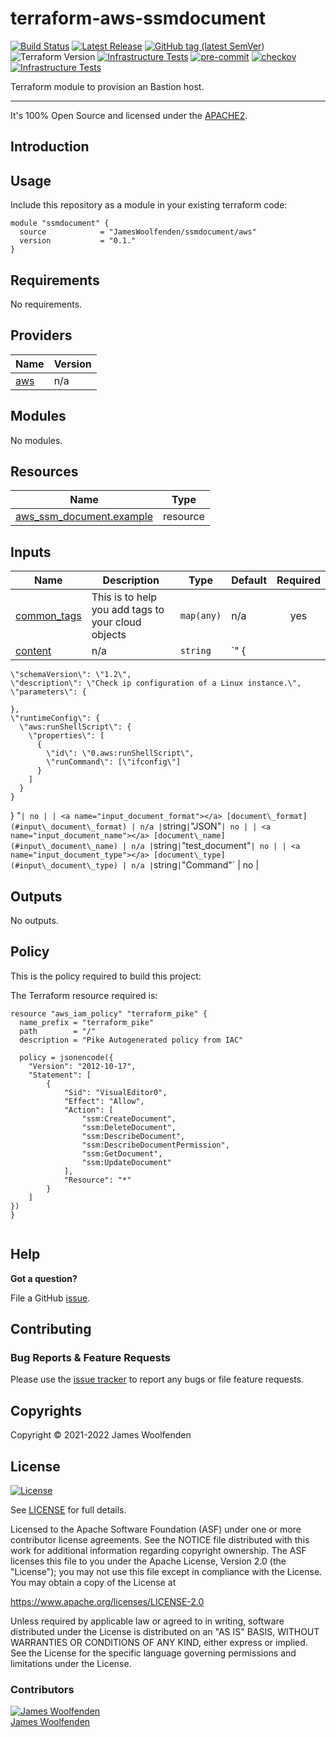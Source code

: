 # terraform-aws-ssmdocument

[![Build Status](https://github.com/JamesWoolfenden/terraform-aws-ssmdocument/workflows/Verify%20and%20Bump/badge.svg?branch=master)](https://github.com/JamesWoolfenden/terraform-aws-ssmdocument)
[![Latest Release](https://img.shields.io/github/release/JamesWoolfenden/terraform-aws-ssmdocument.svg)](https://github.com/JamesWoolfenden/terraform-aws-ssmdocument/releases/latest)
[![GitHub tag (latest SemVer)](https://img.shields.io/github/tag/JamesWoolfenden/terraform-aws-ssmdocument.svg?label=latest)](https://github.com/JamesWoolfenden/terraform-aws-ssmdocument/releases/latest)
![Terraform Version](https://img.shields.io/badge/tf-%3E%3D0.14.0-blue.svg)
[![Infrastructure Tests](https://www.bridgecrew.cloud/badges/github/JamesWoolfenden/terraform-aws-ssmdocument/cis_aws)](https://www.bridgecrew.cloud/link/badge?vcs=github&fullRepo=JamesWoolfenden%2Fterraform-aws-ssmdocument&benchmark=CIS+AWS+V1.2)
[![pre-commit](https://img.shields.io/badge/pre--commit-enabled-brightgreen?logo=pre-commit&logoColor=white)](https://github.com/pre-commit/pre-commit)
[![checkov](https://img.shields.io/badge/checkov-verified-brightgreen)](https://www.checkov.io/)
[![Infrastructure Tests](https://www.bridgecrew.cloud/badges/github/jameswoolfenden/terraform-aws-ssmdocument/general)](https://www.bridgecrew.cloud/link/badge?vcs=github&fullRepo=JamesWoolfenden%2Fterraform-aws-ssmdocument&benchmark=INFRASTRUCTURE+SECURITY)

Terraform module to provision an Bastion host.

---

It's 100% Open Source and licensed under the [APACHE2](LICENSE).

## Introduction

## Usage

Include this repository as a module in your existing terraform code:

```hcl
module "ssmdocument" {
  source            = "JamesWoolfenden/ssmdocument/aws"
  version           = "0.1."
}
```

<!-- BEGINNING OF PRE-COMMIT-TERRAFORM DOCS HOOK -->
## Requirements

No requirements.

## Providers

| Name | Version |
|------|---------|
| <a name="provider_aws"></a> [aws](#provider\_aws) | n/a |

## Modules

No modules.

## Resources

| Name | Type |
|------|------|
| [aws_ssm_document.example](https://registry.terraform.io/providers/hashicorp/aws/latest/docs/resources/ssm_document) | resource |

## Inputs

| Name | Description | Type | Default | Required |
|------|-------------|------|---------|:--------:|
| <a name="input_common_tags"></a> [common\_tags](#input\_common\_tags) | This is to help you add tags to your cloud objects | `map(any)` | n/a | yes |
| <a name="input_content"></a> [content](#input\_content) | n/a | `string` | `"  {
    \"schemaVersion\": \"1.2\",
    \"description\": \"Check ip configuration of a Linux instance.\",
    \"parameters\": {

    },
    \"runtimeConfig\": {
      \"aws:runShellScript\": {
        \"properties\": [
          {
            \"id\": \"0.aws:runShellScript\",
            \"runCommand\": [\"ifconfig\"]
          }
        ]
      }
    }
  }
"` | no |
| <a name="input_document_format"></a> [document\_format](#input\_document\_format) | n/a | `string` | `"JSON"` | no |
| <a name="input_document_name"></a> [document\_name](#input\_document\_name) | n/a | `string` | `"test_document"` | no |
| <a name="input_document_type"></a> [document\_type](#input\_document\_type) | n/a | `string` | `"Command"` | no |

## Outputs

No outputs.
<!-- END OF PRE-COMMIT-TERRAFORM DOCS HOOK -->

## Policy

This is the policy required to build this project:

<!-- BEGINNING OF PRE-COMMIT-PIKE DOCS HOOK -->
The Terraform resource required is:

```golang
resource "aws_iam_policy" "terraform_pike" {
  name_prefix = "terraform_pike"
  path        = "/"
  description = "Pike Autogenerated policy from IAC"

  policy = jsonencode({
    "Version": "2012-10-17",
    "Statement": [
        {
            "Sid": "VisualEditor0",
            "Effect": "Allow",
            "Action": [
                "ssm:CreateDocument",
                "ssm:DeleteDocument",
                "ssm:DescribeDocument",
                "ssm:DescribeDocumentPermission",
                "ssm:GetDocument",
                "ssm:UpdateDocument"
            ],
            "Resource": "*"
        }
    ]
})
}


```
<!-- END OF PRE-COMMIT-PIKE DOCS HOOK -->

## Help

**Got a question?**

File a GitHub [issue](https://github.com/JamesWoolfenden/terraform-ssmdocument/issues).

## Contributing

### Bug Reports & Feature Requests

Please use the [issue tracker](https://github.com/JamesWoolfenden/terraform-ssmdocument/issues) to report any bugs or file feature requests.

## Copyrights

Copyright © 2021-2022 James Woolfenden

## License

[![License](https://img.shields.io/badge/License-Apache%202.0-blue.svg)](https://opensource.org/licenses/Apache-2.0)

See [LICENSE](LICENSE) for full details.

Licensed to the Apache Software Foundation (ASF) under one
or more contributor license agreements. See the NOTICE file
distributed with this work for additional information
regarding copyright ownership. The ASF licenses this file
to you under the Apache License, Version 2.0 (the
"License"); you may not use this file except in compliance
with the License. You may obtain a copy of the License at

<https://www.apache.org/licenses/LICENSE-2.0>

Unless required by applicable law or agreed to in writing,
software distributed under the License is distributed on an
"AS IS" BASIS, WITHOUT WARRANTIES OR CONDITIONS OF ANY
KIND, either express or implied. See the License for the
specific language governing permissions and limitations
under the License.

### Contributors

[![James Woolfenden][jameswoolfenden_avatar]][jameswoolfenden_homepage]<br/>[James Woolfenden][jameswoolfenden_homepage]<br/>

[jameswoolfenden_homepage]: https://github.com/jameswoolfenden
[jameswoolfenden_avatar]: https://github.com/jameswoolfenden.png?size=150
